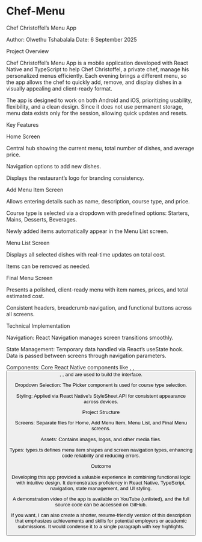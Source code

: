 # Chef-Menu
Chef Christoffel’s Menu App

Author: Olwethu Tshabalala
Date: 6 September 2025

Project Overview

Chef Christoffel’s Menu App is a mobile application developed with React Native and TypeScript to help Chef Christoffel, a private chef, manage his personalized menus efficiently. Each evening brings a different menu, so the app allows the chef to quickly add, remove, and display dishes in a visually appealing and client-ready format.

The app is designed to work on both Android and iOS, prioritizing usability, flexibility, and a clean design. Since it does not use permanent storage, menu data exists only for the session, allowing quick updates and resets.

Key Features

Home Screen

Central hub showing the current menu, total number of dishes, and average price.

Navigation options to add new dishes.

Displays the restaurant’s logo for branding consistency.

Add Menu Item Screen

Allows entering details such as name, description, course type, and price.

Course type is selected via a dropdown with predefined options: Starters, Mains, Desserts, Beverages.

Newly added items automatically appear in the Menu List screen.

Menu List Screen

Displays all selected dishes with real-time updates on total cost.

Items can be removed as needed.

Final Menu Screen

Presents a polished, client-ready menu with item names, prices, and total estimated cost.

Consistent headers, breadcrumb navigation, and functional buttons across all screens.

Technical Implementation

Navigation: React Navigation manages screen transitions smoothly.

State Management: Temporary data handled via React’s useState hook. Data is passed between screens through navigation parameters.

Components: Core React Native components like <View>, <Text>, <Button>, <TextInput>, and <FlatList> are used to build the interface.

Dropdown Selection: The Picker component is used for course type selection.

Styling: Applied via React Native’s StyleSheet API for consistent appearance across devices.

Project Structure

Screens: Separate files for Home, Add Menu Item, Menu List, and Final Menu screens.

Assets: Contains images, logos, and other media files.

Types: types.ts defines menu item shapes and screen navigation types, enhancing code reliability and reducing errors.

Outcome

Developing this app provided a valuable experience in combining functional logic with intuitive design. It demonstrates proficiency in React Native, TypeScript, navigation, state management, and UI styling.

A demonstration video of the app is available on YouTube (unlisted), and the full source code can be accessed on GitHub.

If you want, I can also create a shorter, resume-friendly version of this description that emphasizes achievements and skills for potential employers or academic submissions. It would condense it to a single paragraph with key highlights.
